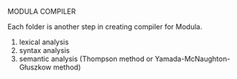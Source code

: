 MODULA COMPILER

Each folder is another step in creating compiler for Modula.

1. lexical analysis
2. syntax analysis
3. semantic analysis (Thompson method or Yamada-McNaughton-Głuszkow method)

